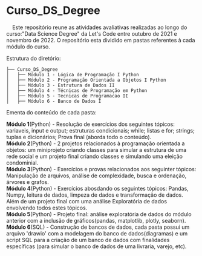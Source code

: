 # Curso_DS_Degree
&nbsp;&nbsp;&nbsp;&nbsp;Este repositório reune as atividades avaliativas realizadas ao longo do curso:"Data Science Degree" da Let's Code  entre outubro de 2021 e novembro de 2022. O repositório esta dividido em pastas referentes à cada módulo do curso.<br>
  
Estrutura do diretório:  
```
├── Curso_DS_Degree
│   ├── Módulo 1 - Lógica de Programação I Python
│   ├── Módulo 2 - Programação Orientada a Objetos I Python
│   ├── Módulo 3 - Estrutura de Dados II
│   ├── Módulo 4 - Técnicas de Programação em Python
│   ├── Módulo 5 - Tecnicas de Programacao II
│   ├── Módulo 6 - Banco de Dados I
```
Ementa do conteúdo de cada pasta:  
  
**Módulo 1**(Python) - Resolução de exercícios dos seguintes tópicos: variaveis, input e output; estruturas condicionais; while; listas e for; strings; tuplas e dicionários; Prova final (aborda todo o conteúdo).  
**Módulo 2**(Python) - 2 projetos relacionados à programação orientada a objetos: um miniprojeto criando classes para simular a estrutura de uma rede social e um projeto final criando classes e simulando uma eleição condominial.  
**Módulo 3**(Python) - Exercícios e provas relacionados aos seguinter tópicos: Manipulação de arquivos, análise de complexidade, busca e ordenação, árvores e grafos.  
**Módulo 4**(Python) - Exercícios abosdando os seguintes tópicos: Pandas, Numpy, leitura de dados, limpeza de dados e transformação de dados. Além de um projeto final com uma análise Exploratória de dados envolvendo todos estes tópicos.  
**Módulo 5**(Python) - Projeto final: análise exploratória de dados do módulo anterior com a inclusão de gráficos(pandas, matplotlib, plotly, seaborn).  
**Módulo 6**(SQL) - Construção de bancos de dados, cada pasta possui um arquivo 'drawio' com a modelagem do banco de dados(diagramas) e um script SQL para a criação de um banco de dados com finalidades específicas (para simular o banco de dados de uma livraria, varejo, etc).

